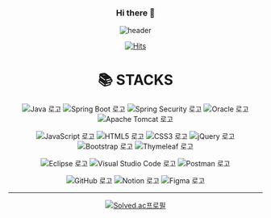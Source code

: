 <div align="center"> 
  
### Hi there 👋
![header](https://capsule-render.vercel.app/api?type=waving&color=auto&height=250&section=header&text=Minji's%20Dev%20Repository&fontSize=55&animation=fadeIn)

  
[![Hits](https://hits.seeyoufarm.com/api/count/incr/badge.svg?url=https%3A%2F%2Fgithub.com%2Fgulbae&count_bg=%23E6C2EF&title_bg=%23ACA7A7&icon=codeigniter.svg&icon_color=%23E6C2EF&title=hits&edge_flat=false)](https://hits.seeyoufarm.com)

<h1>📚 STACKS</h1>


![Java 로고](https://img.shields.io/badge/Java-007396?style=round-square&logo=java&logoColor=white)
![Spring Boot 로고](https://img.shields.io/badge/Spring%20Boot-6DB33F?style=round-square&logo=springboot&logoColor=white)
![Spring Security 로고](https://img.shields.io/badge/Spring%20Security-6DB33F?style=round-square&logo=springsecurity&logoColor=white)
![Oracle 로고](https://img.shields.io/badge/Oracle-F80000?style=round-square&logo=oracle&logoColor=white)
![Apache Tomcat 로고](https://img.shields.io/badge/Apache%20Tomcat-F8DC75?style=round-square&logo=apachetomcat&logoColor=black)

![JavaScript 로고](https://img.shields.io/badge/JavaScript-F7DF1E?style=round-square&logo=javascript&logoColor=white)
![HTML5 로고](https://img.shields.io/badge/HTML5-E34F26?style=round-square&logo=html5&logoColor=white)
![CSS3 로고](https://img.shields.io/badge/CSS3-1572B6?style=round-square&logo=css3&logoColor=white)
![jQuery 로고](https://img.shields.io/badge/jQuery-0769AD?style=round-square&logo=jquery&logoColor=white)
![Bootstrap 로고](https://img.shields.io/badge/Bootstrap-7952B3?style=round-square&logo=bootstrap&logoColor=white)
![Thymeleaf 로고](https://img.shields.io/badge/Thymeleaf-005F0F?style=round-square&logo=thymeleaf&logoColor=white)


![Eclipse 로고](https://img.shields.io/badge/Eclipse-2C2255?style=round-square&logo=eclipseide&logoColor=white)
![Visual Studio Code 로고](https://img.shields.io/badge/Visual%20Studio%20Code-007ACC?style=round-square&logo=visualstudiocode&logoColor=white)
![Postman 로고](https://img.shields.io/badge/Postman-FF6C37?style=round-square&logo=postman&logoColor=white)

![GitHub 로고](https://img.shields.io/badge/GitHub-181717?style=round-square&logo=github&logoColor=white)
![Notion 로고](https://img.shields.io/badge/Notion-181717?style=round-square&logo=notion&logoColor=white)
![Figma 로고](https://img.shields.io/badge/Figma-F24E1E?style=round-square&logo=figma&logoColor=white)
***


[![Solved.ac프로필](http://mazassumnida.wtf/api/v2/generate_badge?boj=esw2782)](https://solved.ac/esw2782)

<!--

https://dillinger.io/ 리드미 미리보기 링크

**gulbae/gulbae** is a ✨ _special_ ✨ repository because its `README.md` (this file) appears on your GitHub profile.

Here are some ideas to get you started:

- 🔭 I’m currently working on ...
- 🌱 I’m currently learning ...
- 👯 I’m looking to collaborate on ...
- 🤔 I’m looking for help with ...
- 💬 Ask me about ...
- 📫 How to reach me: ...
- 😄 Pronouns: ...
- ⚡ Fun fact: ...
-->

</div>
